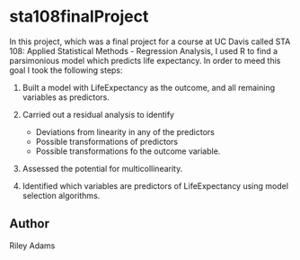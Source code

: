 # sta108finalProject

In this project, which was a final project for a course at UC Davis called STA 108: Applied Statistical Methods - Regression Analysis, I used R 
to find a parsimonious model which predicts life expectancy. In order to meed this goal I took the following steps:

1. Built a model with LifeExpectancy as the outcome, and all remaining variables as predictors.

2. Carried out a residual analysis to identify
    * Deviations from linearity in any of the predictors
    * Possible transformations of predictors
    * Possible transformations fo the outcome variable.

3. Assessed the potential for multicollinearity.

4. Identified which variables are predictors of LifeExpectancy using model selection algorithms.

## Author

Riley Adams
